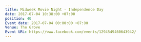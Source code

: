 ```yaml
---
title: Midweek Movie Night - Independence Day
date: 2017-07-04 10:38:00 +07:00
position: 40
Event date: 2017-07-04 00:00:00 +07:00
Venue: The Grove
Event URL: https://www.facebook.com/events/1294549460643942/
---
```


